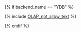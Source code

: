 {% if backend_name == "YDB" %}

{% include [OLAP_not_allow_text](not_allow_for_olap_text.md) %}

{% endif %}